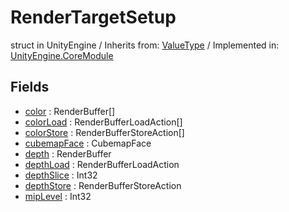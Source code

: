 # RenderTargetSetup
struct in UnityEngine
 / Inherits from: <a href="https://docs.unity3d.com/6000.2/Documentation/ScriptReference/ValueType.html">ValueType</a> / Implemented in: <a href="https://docs.unity3d.com/6000.2/Documentation/ScriptReference/UnityEngine.CoreModule.html">UnityEngine.CoreModule</a>

## Fields
- <a href="https://docs.unity3d.com/6000.2/Documentation/ScriptReference/RenderTargetSetup-color.html">color</a> : RenderBuffer[]
- <a href="https://docs.unity3d.com/6000.2/Documentation/ScriptReference/RenderTargetSetup-colorLoad.html">colorLoad</a> : RenderBufferLoadAction[]
- <a href="https://docs.unity3d.com/6000.2/Documentation/ScriptReference/RenderTargetSetup-colorStore.html">colorStore</a> : RenderBufferStoreAction[]
- <a href="https://docs.unity3d.com/6000.2/Documentation/ScriptReference/RenderTargetSetup-cubemapFace.html">cubemapFace</a> : CubemapFace
- <a href="https://docs.unity3d.com/6000.2/Documentation/ScriptReference/RenderTargetSetup-depth.html">depth</a> : RenderBuffer
- <a href="https://docs.unity3d.com/6000.2/Documentation/ScriptReference/RenderTargetSetup-depthLoad.html">depthLoad</a> : RenderBufferLoadAction
- <a href="https://docs.unity3d.com/6000.2/Documentation/ScriptReference/RenderTargetSetup-depthSlice.html">depthSlice</a> : Int32
- <a href="https://docs.unity3d.com/6000.2/Documentation/ScriptReference/RenderTargetSetup-depthStore.html">depthStore</a> : RenderBufferStoreAction
- <a href="https://docs.unity3d.com/6000.2/Documentation/ScriptReference/RenderTargetSetup-mipLevel.html">mipLevel</a> : Int32
